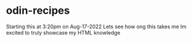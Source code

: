 # odin-recipes
Starting this at 3:20pm on Aug-17-2022
Lets see how ong this takes me
Im excited to truly showcase my HTML knowledge

